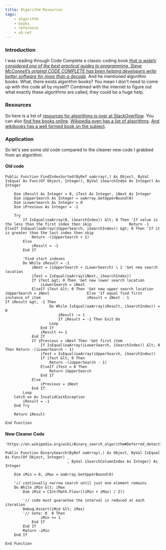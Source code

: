 ```yaml
---
title: Algorithm Resources
tags: 
    - algorithm
    - books
    - reference
    - vb.net
---
```


<h3>Introduction</h3>
I was reading through Code Complete a classic coding book <a href="http://www.amazon.com/Code-Complete-Practical-Handbook-Construction/dp/0735619670/ref=sr_1_1?ie=UTF8&amp;qid=1342466735&amp;sr=8-1&amp;keywords=code+complete"><em>that is widely considered one of the best practical guides to programming, Steve McConnell’s original CODE COMPLETE has been helping developers write better software for more than a decade</em></a>. And he mentioned algorithm books. What, there exists algorithm books? You mean I don't need to come up with this code all by myself? Combined with the internet to figure out what exactly these algorithms are called, they could be a huge help.
<h3>Resources</h3>
So here is a list of <a href="http://stackoverflow.com/questions/366418/resources-and-tutorials-to-get-started-on-algorithms">resources for algorithms is over at StackOverflow</a>. You can also <a href="http://www.freetechbooks.com/algorithms-and-data-structures-f11.html">find free books online</a>. <a href="http://en.wikipedia.org/wiki/List_of_algorithms">Wikipedia even has a list of algorithms</a>. <a href="http://en.wikibooks.org/wiki/Algorithms">And wikibooks has a well formed book on the subject</a>.
<h3>Application</h3>
So let's see some old code compared to the cleaner new code I grabbed from an algorithm:
<h4>Old code</h4>

```vbscript
Public Function FindIndexSorted(ByRef oaArray(,) As Object, ByVal IsEqual As Func(Of Object, Integer), ByVal iSearchIndex As Integer) As Integer

    Dim iResult As Integer = 0, iTest As Integer, iNext As Integer
    Dim iUpperSearch As Integer = oaArray.GetUpperBound(0)
    Dim iLowerSearch As Integer = 0
    Dim iPrevious As Integer = -1

    Try
        If IsEqual(oaArray(0, iSearchIndex)) &lt; 0 Then 'If value is the less than the first index then skip                 Return -1             ElseIf IsEqual(oaArray(iUpperSearch, iSearchIndex)) &gt; 0 Then 'If it is greater than the last index then skip
            Return -(iUpperSearch + 1)
        Else
            iResult = -1
        End If

        'Find start indexes
        Do While iResult = -1
            iNext = (iUpperSearch + iLowerSearch) \ 2 'Get new search location
            iTest = IsEqual(oaArray(iNext, iSearchIndex))
            If iTest &gt; 0 Then 'Get new lower search location
                iLowerSearch = iNext
            ElseIf iTest &lt; 0 Then 'Get new upper search location                     iUpperSearch = iNext                 Else 'If equal find first instance of item                     iResult = iNext - 1                     If iResult &gt; -1 Then
                    Do While IsEqual(oaArray(iResult, iSearchIndex)) = 0
                        iResult -= 1
                        If iResult = -1 Then Exit Do
                    Loop
                End If
                iResult += 1
            End If
            If iPrevious = iNext Then 'Get first item
                If IsEqual(oaArray(iLowerSearch, iSearchIndex)) &lt; 0 Then Return -(iLowerSearch - 1)
                iTest = IsEqual(oaArray(iUpperSearch, iSearchIndex))
                If iTest &lt; 0 Then
                    Return -(iUpperSearch - 1)
                ElseIf iTest = 0 Then
                    Return iUpperSearch
                End If
            Else
                iPrevious = iNext
            End If
        Loop
    Catch ex As InvalidCastException
        iResult = -1
    End Try

    Return iResult

End Function
```

<h4>New Cleaner Code</h4>

```vbscript
'https://en.wikipedia.org/wiki/Binary_search_algorithm#Deferred_detection_of_equality

Public Function BinarySearch(ByRef oaArray(,) As Object, ByVal IsEqual As Func(Of Object, Integer) _
                            , ByVal iSearchColumnIndex As Integer) As Integer

    Dim iMin = 0, iMax = oaArray.GetUpperBound(0)

    '// continually narrow search until just one element remains
    Do While iMin &lt; iMax
        Dim iMid = CInt(Math.Floor((iMin + iMax) / 2))

        '// code must guarantee the interval is reduced at each iteration
        Debug.Assert(iMid &lt; iMax)
        '// note: 0  0 Then
                iMin += 1
            End If
        End If
        Return -iMin
    End If

End Function
```
